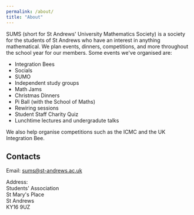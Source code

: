 ```yaml
---
permalink: /about/
title: "About"
---
```


SUMS (short for St Andrews' University Mathematics Society) is a society for the students of St Andrews who have an interest in anything mathematical. We plan events, dinners, competitions, and more throughout the school year for our members. Some events we've organised are:

- Integration Bees
- Socials
- SUMO
- Independent study groups
- Math Jams
- Christmas Dinners
- Pi Ball (with the School of Maths)
- Rewiring sessions
- Student Staff Charity Quiz
- Lunchtime lectures and undergradute talks

We also help organise competitions such as the ICMC and the UK Integration Bee.

## Contacts

Email: [sums@st-andrews.ac.uk](mailto:sums@st-andrews.ac.uk)

Address:  \
Students' Association \
St Mary's Place \
St Andrews \
KY16 9UZ
